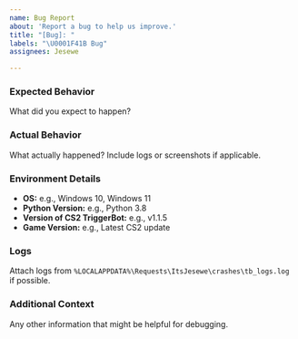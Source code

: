 ```yaml
---
name: Bug Report
about: 'Report a bug to help us improve.'
title: "[Bug]: "
labels: "\U0001F41B Bug"
assignees: Jesewe

---
```


### Expected Behavior
What did you expect to happen?

### Actual Behavior
What actually happened? Include logs or screenshots if applicable.

### Environment Details
- **OS:** e.g., Windows 10, Windows 11 
- **Python Version:** e.g., Python 3.8 
- **Version of CS2 TriggerBot:** e.g., v1.1.5
- **Game Version:** e.g., Latest CS2 update

### Logs
Attach logs from `%LOCALAPPDATA%\Requests\ItsJesewe\crashes\tb_logs.log` if possible.

### Additional Context
Any other information that might be helpful for debugging.